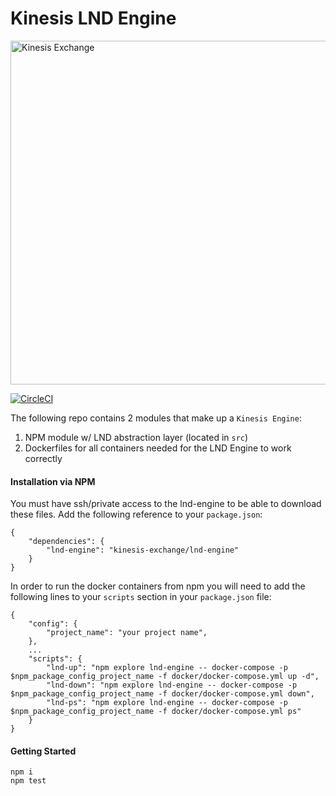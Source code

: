 # Kinesis LND Engine

<img src="https://kines.is/logo.png" alt="Kinesis Exchange" width="550">

[![CircleCI](https://circleci.com/gh/kinesis-exchange/lnd-engine.svg?style=svg&circle-token=47c81b3a717f062885f159dfded078e134413db1)](https://circleci.com/gh/kinesis-exchange/lnd-engine)

The following repo contains 2 modules that make up a `Kinesis Engine`:

1. NPM module w/ LND abstraction layer (located in `src`)
2. Dockerfiles for all containers needed for the LND Engine to work correctly

#### Installation via NPM

You must have ssh/private access to the lnd-engine to be able to download these files. Add the following reference to your `package.json`:

```
{
    "dependencies": {
        "lnd-engine": "kinesis-exchange/lnd-engine"
    }
}
```

In order to run the docker containers from npm you will need to add the following lines to your `scripts` section in your `package.json` file:

```
{
    "config": {
        "project_name": "your project name",
    },
    ...
    "scripts": {
        "lnd-up": "npm explore lnd-engine -- docker-compose -p $npm_package_config_project_name -f docker/docker-compose.yml up -d",
        "lnd-down": "npm explore lnd-engine -- docker-compose -p $npm_package_config_project_name -f docker/docker-compose.yml down",
        "lnd-ps": "npm explore lnd-engine -- docker-compose -p $npm_package_config_project_name -f docker/docker-compose.yml ps"
    }
}
```

#### Getting Started

```
npm i
npm test
```
